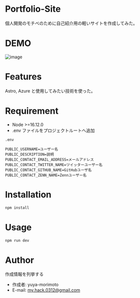 # Portfolio-Site

個人開発のモチベのために自己紹介用の軽いサイトを作成してみた。

# DEMO

![image](https://user-images.githubusercontent.com/84908365/226121943-54c56050-38ed-4252-907b-a6f2551063e2.png)

# Features

Astro, Azure と使用してみたい技術を使った。

# Requirement

- Node >=16.12.0
- .env ファイルをプロジェクトルートへ追加

```
.env

PUBLIC_USERNAME=ユーザー名
PUBLIC_DESCRIPTION=説明
PUBLIC_CONTACT_EMAIL_ADDRESS=メールアドレス
PUBLIC_CONTACT_TWITTER_NAME=ツイッターユーザー名
PUBLIC_CONTACT_GITHUB_NAME=GitHubユーザ名
PUBLIC_CONTACT_ZENN_NAME=Zennユーザー名

```

# Installation

```bash
npm install
```

# Usage

```bash
npm run dev
```

# Author

作成情報を列挙する

- 作成者: yuya-morimoto
- E-mail: my.hack.0312@gmail.com

